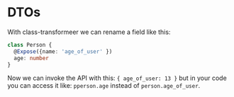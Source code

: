 # DTOs

With class-transformeer we can rename a field like this: 

```ts
class Person {
  @Expose({name: 'age_of_user' })
  age: number
}
```

Now we can invoke the API with this: `{ age_of_user: 13 }` but in your code you can access it like: `pperson.age` instead of `person.age_of_user`.
